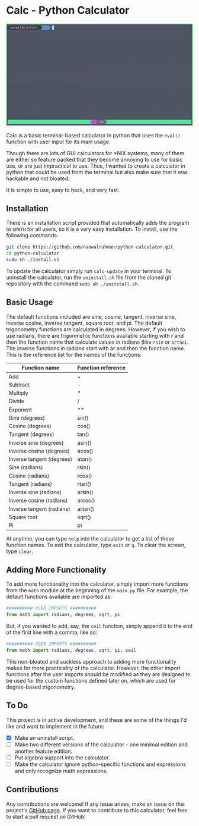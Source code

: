 # Calc - Python Calculator

![Calculator showcase in terminal](/showcase.gif)

Calc is a basic terminal-based calculator in python that uses the `eval()` function with user input for its main usage. 

Though there are lots of GUI calculators for \*NIX systems, many of them are either so feature packed that they become annoying to use for basic use, or are just impractical to use. Thus, I wanted to create a calculator in python that could be used from the terminal but also make sure that it was hackable and not bloated. 

It is simple to use, easy to hack, and very fast. 

## Installation

There is an installation script provided that automatically adds the program to `$PATH` for all users, so it is a very easy installation. To install, use the following commands: 
```sh 
git clone https://github.com/naowalrahman/python-calculator.git
cd python-calculator 
sudo sh ./install.sh 
```

To update the calculator simply run `calc-update` in your  terminal. To uninstall the calculator, run the `uninstall.sh` file from the cloned git repository with the command `sudo sh ./uninstall.sh`. 

## Basic Usage

The default functions included are sine, cosine, tangent, inverse sine, inverse cosine, inverse tangent, square root, and pi. The default trigonometry functions are calculated in degrees. However, if you wish to use radians, there are trigonmetric functions available starting with r and then the function name that calculate values in radians (like `rsin` or `artan`). The inverse functions in radians start with ar and then the function name. This is the reference list for the names of the functions:

|**Function name**|**Function reference**|
|-----------------|----------------------|
|Add|+|
|Subtract|-|
|Multiply|*|
|Divide|/|
|Exponent|\**|
|Sine (degrees)|sin()|
|Cosine (degrees)|cos()|
|Tangent (degrees)|tan()|
|Inverse sine (degrees)|asin()|
|Inverse cosine (degrees)|acos()|
|Inverse tangent (degrees)|atan()|
|Sine (radians)|rsin()|
|Cosine (radians)|rcos()|
|Tangent (radians)|rtan()|
|Inverse sine (radians)|arsin()|
|Inverse cosine (radians)|arcos()|
|Inverse tangent (radians)|artan()|
|Square root|sqrt()|
|Pi|pi|

At anytime, you can type `help` into the calculator to get a list of these function names. To exit the calculator, type `exit` or `q`. To clear the screen, type `clear`. 

## Adding More Functionality

To add more functionality into the calculator, simply import more functions from the `math` module at the beginning of the `main.py` file. For example, the default functions available are imported as: 

```python 
########## USER IMPORTS ##########
from math import radians, degrees, sqrt, pi
```

But, if you wanted to add, say, the `ceil` function, simply append it to the end of the first line with a comma, like so: 

```python
########## USER IMPORTS ##########
from math import radians, degrees, sqrt, pi, ceil
```

This non-bloated and suckless approach to adding more functionality makes for more practicality of the calculator. However, the other import functions after the user imports should be modified as they are designed to be used for the custom functions defined later on, which are used for degree-based trigonometry. 

## To Do
This project is in active development, and these are some of the things I'd like and want to implement in the future:
- [X] Make an uninstall script.
- [ ] Make two different versions of the calculator - one minimal edition and another feature edition. 
- [ ] Put algebra support into the calculator. 
- [ ] Make the calculator ignore python-specific functions and expressions and only recognize math expressions. 

## Contributions 
Any contributions are welcome! If any issue arises, make an issue on this project's [GitHub page](https://github.com/naowalrahman/calc/issues). If you want to contribute to this calculator, feel free to start a pull request on GitHub! 
